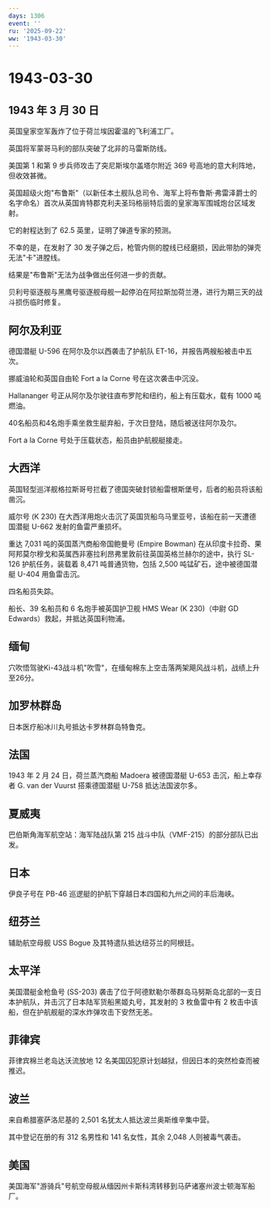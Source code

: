 ```yaml
---
days: 1306
event: ''
ru: '2025-09-22'
ww: '1943-03-30'
---
```


# 1943-03-30

## 1943 年 3 月 30 日

英国皇家空军轰炸了位于荷兰埃因霍温的飞利浦工厂。

英国将军蒙哥马利的部队突破了北非的马雷斯防线。

美国第 1 和第 9 步兵师攻击了突尼斯埃尔盖塔尔附近 369
号高地的意大利阵地，但收效甚微。

英国超级火炮"布鲁斯"（以新任本土舰队总司令、海军上将布鲁斯·弗雷泽爵士的名字命名）首次从英国肯特郡克利夫圣玛格丽特后面的皇家海军围城炮台区域发射。

它的射程达到了 62.5 英里，证明了弹道专家的预测。

不幸的是，在发射了 30
发子弹之后，枪管内侧的膛线已经磨损，因此带肋的弹壳无法"卡"进膛线。

结果是"布鲁斯"无法为战争做出任何进一步的贡献。

贝利号驱逐舰与黑鹰号驱逐舰母舰一起停泊在阿拉斯加荷兰港，进行为期三天的战斗损伤临时修复。

## 阿尔及利亚

德国潜艇 U-596 在阿尔及尔以西袭击了护航队
ET-16，并报告两艘船被击中五次。

挪威油轮和英国自由轮 Fort a la Corne 号在这次袭击中沉没。

Hallananger 号正从阿尔及尔驶往直布罗陀和纽约，船上有压载水，载有 1000
吨燃油。

40名船员和4名炮手乘坐救生艇弃船，于次日登陆，随后被送往阿尔及尔。

Fort a la Corne 号处于压载状态，船员由护航舰艇接走。

## 大西洋

英国轻型巡洋舰格拉斯哥号拦截了德国突破封锁船雷根斯堡号，后者的船员将该船凿沉。

威尔号 (K 230)
在大西洋用炮火击沉了英国货船乌马里亚号，该船在前一天遭德国潜艇 U-662
发射的鱼雷严重损坏。

重达 7,031 吨的英国蒸汽商船帝国鲍曼号 (Empire Bowman)
在从印度卡拉奇、果阿邦莫尔穆戈和英属西非塞拉利昂弗里敦前往英国英格兰赫尔的途中，执行
SL-126 护航任务，装载着 8,471 吨普通货物，包括 2,500
吨锰矿石，途中被德国潜艇 U-404 用鱼雷击沉。

四名船员失踪。

船长、39 名船员和 6 名炮手被英国护卫舰 HMS Wear (K 230)（中尉 GD
Edwards）救起，并抵达英国利物浦。

## 缅甸

穴吹悟驾驶Ki-43战斗机"吹雪"，在缅甸棉东上空击落两架飓风战斗机，战绩上升至26分。

## 加罗林群岛

日本医疗船冰川丸号抵达卡罗林群岛特鲁克。

## 法国

1943 年 2 月 24 日，荷兰蒸汽商船 Madoera 被德国潜艇 U-653
击沉，船上幸存者 G. van der Vuurst 搭乘德国潜艇 U-758 抵达法国波尔多。

## 夏威夷

巴伯斯角海军航空站：海军陆战队第 215
战斗中队（VMF-215）的部分部队已出发。

## 日本

伊良子号在 PB-46 巡逻艇的护航下穿越日本四国和九州之间的丰后海峡。

## 纽芬兰

辅助航空母舰 USS Bogue 及其特遣队抵达纽芬兰的阿根廷。

## 太平洋

美国潜艇金枪鱼号 (SS-203)
袭击了位于阿德默勒尔蒂群岛马努斯岛北部的一支日本护航队，并击沉了日本陆军货船黑姬丸号，其发射的
3 枚鱼雷中有 2 枚击中该船，但在护航舰艇的深水炸弹攻击下安然无恙。

## 菲律宾

菲律宾棉兰老岛达沃流放地 12
名美国囚犯原计划越狱，但因日本的突然检查而被推迟。

## 波兰

来自希腊塞萨洛尼基的 2,501 名犹太人抵达波兰奥斯维辛集中营。

其中登记在册的有 312 名男性和 141 名女性，其余 2,048 人则被毒气袭击。

## 美国

美国海军"游骑兵"号航空母舰从缅因州卡斯科湾转移到马萨诸塞州波士顿海军船厂。